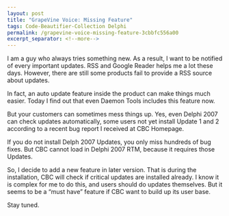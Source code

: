 ```yaml
---
layout: post
title: "GrapeVine Voice: Missing Feature"
tags: Code-Beautifier-Collection Delphi
permalink: /grapevine-voice-missing-feature-3cbbfc556a00
excerpt_separator: <!--more-->
---
```

I am a guy who always tries something new. As a result, I want to be notified of every important updates. RSS and Google Reader helps me a lot these days. However, there are still some products fail to provide a RSS source about updates.
<!--more-->

In fact, an auto update feature inside the product can make things much easier. Today I find out that even Daemon Tools includes this feature now.

But your customers can sometimes mess things up. Yes, even Delphi 2007 can check updates automatically, some users not yet install Update 1 and 2 according to a recent bug report I received at CBC Homepage.

If you do not install Delph 2007 Updates, you only miss hundreds of bug fixes. But CBC cannot load in Delphi 2007 RTM, because it requires those Updates.

So, I decide to add a new feature in later version. That is during the installation, CBC will check if critical updates are installed already. I know it is complex for me to do this, and users should do updates themselves. But it seems to be a “must have” feature if CBC want to build up its user base.

Stay tuned.
